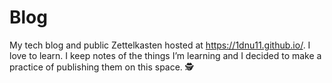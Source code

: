 # Blog

My tech blog and public Zettelkasten hosted at https://1dnu11.github.io/. I love to learn. I keep notes of the things I’m learning and I decided to make a practice of publishing them on this space. 🕵
